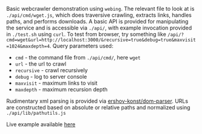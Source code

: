 Basic webcrawler demonstration using `webing`. The relevant file to look at is `./api/cmd/wget.js`, which does traversive crawling, extracts links, handles paths, and performs downloads. A basic API is provided for manipulating the service and is accessible via `./api/`, with example invocation provided in `./test.sh` using `curl`. To test from browser, try something like `/api/?cmd=wget&url=http://localhost:3000/&recursive=true&debug=true&maxvisit=1024&maxdepth=4`. Query parameters used:

* `cmd` - the command file from `./api/cmd/`, here `wget`
* `url` - the url to crawl
* `recursive` - crawl recursively
* `debug` - log to server console
* `maxvisit` - maximum links to visit
* `maxdepth` - maximum recursion depth

Rudimentary xml parsing is provided via <a href="https://github.com/ershov-konst/dom-parser" target="_blank">ershov-konst/dom-parser</a>. URLs are constructed based on absolute or relative paths and normalized using `./api/lib/pathutils.js`

Live example available <a href="http://skullquake.dedicated.co.za/kweexamples/src/webcrawler/api/" target="_blank">here</a>
